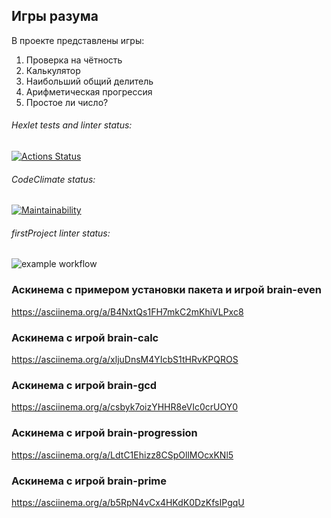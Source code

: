 ## Игры разума
В проекте представлены игры: 
1. Проверка на чётность
2. Калькулятор
3. Наибольший общий делитель
4. Арифметическая прогрессия
5. Простое ли число?
###### Hexlet tests and linter status:
[![Actions Status](https://github.com/natakhrom/frontend-project-lvl1/workflows/hexlet-check/badge.svg)](https://github.com/natakhrom/frontend-project-lvl1/actions)
###### CodeClimate status:
[![Maintainability](https://api.codeclimate.com/v1/badges/c71ccd7febcdf7defd69/maintainability)](https://codeclimate.com/github/natakhrom/frontend-project-lvl1/maintainability)
###### firstProject linter status:
![example workflow](https://github.com/natakhrom/frontend-project-lvl1/actions/workflows/firstProject.yml/badge.svg)


### Аскинема с примером установки пакета и игрой brain-even
https://asciinema.org/a/B4NxtQs1FH7mkC2mKhiVLPxc8

### Аскинема с игрой brain-calc
https://asciinema.org/a/xljuDnsM4YIcbS1tHRvKPQROS

### Аскинема с игрой brain-gcd
https://asciinema.org/a/csbyk7oizYHHR8eVIc0crUOY0

### Аскинема с игрой brain-progression
https://asciinema.org/a/LdtC1Ehizz8CSpOllMOcxKNl5

### Аскинема с игрой brain-prime
https://asciinema.org/a/b5RpN4vCx4HKdK0DzKfsIPgqU